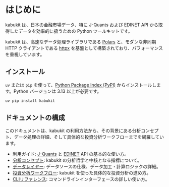 # はじめに

kabukit は、日本の金融市場データ、特に J-Quants および EDINET API から取得したデータを効率的に扱うための Python ツールキットです。

kabukit は、高速なデータ処理ライブラリである [Polars](https://pola.rs/) と、モダンな非同期 HTTP クライアントである [httpx](https://www.python-httpx.org/) を基盤として構築されており、パフォーマンスを重視しています。

## インストール

`uv` または `pip` を使って、[Python Package Index (PyPI)](https://pypi.org/) からインストールします。Python バージョンは 3.13 以上が必要です。

```bash
uv pip install kabukit
```

## ドキュメントの構成

このドキュメントは、kabukit の利用方法から、その背景にある分析コンセプト、データ処理の詳細、そして具体的な投資分析ワークフローまでを網羅しています。

* 利用ガイド: [J-Quants](guides/jquants.md) と [EDINET](guides/edinet.md) API の基本的な使い方。
* [分析コンセプト](concept/index.md): kabukit の分析哲学と中核となる指標について。
* [データレイヤー](data_layer/index.md): データソースの仕様、データ加工・計算ロジックの詳細。
* [投資分析ワークフロー](workflow/index.md): kabukit を使った具体的な投資分析の進め方。
* [CLIリファレンス](cli_reference.md): コマンドラインインターフェースの詳しい使い方。
